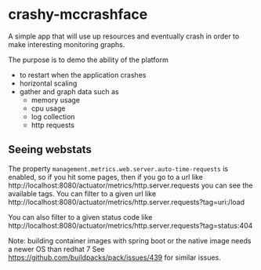 # crashy-mccrashface

A simple app that will use up resources and eventually crash in order to make interesting monitoring graphs.

The purpose is to demo the ability of the platform
* to restart when the application crashes
* horizontal scaling
* gather and graph data such as
    * memory usage
    * cpu usage
    * log collection
    * http requests

## Seeing webstats
The property `management.metrics.web.server.auto-time-requests` is enabled, so if you hit some pages, then if
you go to a url like http://localhost:8080/actuator/metrics/http.server.requests you can
see the available tags.
You can filter to a given url like
http://localhost:8080/actuator/metrics/http.server.requests?tag=uri:/load

You can also filter to a given status code like
http://localhost:8080/actuator/metrics/http.server.requests?tag=status:404

Note: building container images with spring boot or the native image needs a newer OS than redhat 7
See https://github.com/buildpacks/pack/issues/439 for similar issues.
